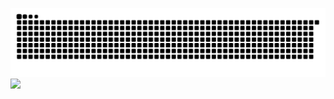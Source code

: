 <!--
**yuanyuanlele/yuanyuanlele** is a ✨ _special_ ✨ repository because its `README.md` (this file) appears on your GitHub profile.

Here are some ideas to get you started:

- 🔭 I’m currently working on ...
- 🌱 I’m currently learning java
- 👯 I’m looking to collaborate on ...
- 🤔 I’m looking for help with ...
- 💬 Ask me about ...
- 📫 How to reach me: ...
- 😄 Pronouns: ...
- ⚡ Fun fact: ...
-->
![](https://raw.githubusercontent.com/yuanyuanlele/yuanyuanlele/main/assets/github-contribution-grid-snake.svg)
<span > <img src="[https://img.shields.io/badge/-HTML5-E34F26?style=flat-square&logo=html5&logoColor=white](https://img.shields.io/badge/Linux-FCC624?style=for-the-badge&logo=linux&logoColor=black)" /> </span>
